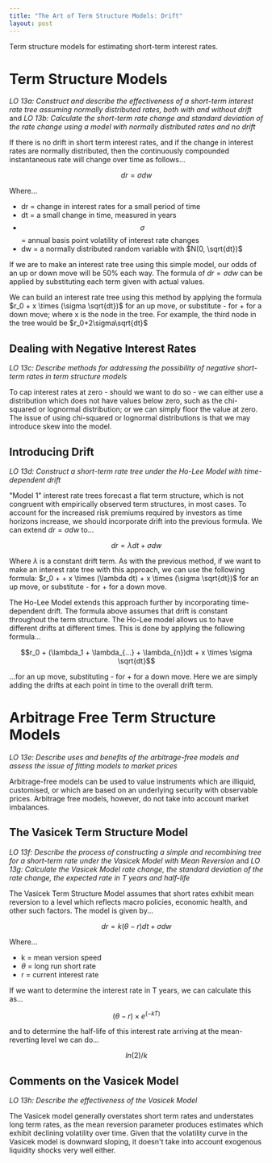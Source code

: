 ```yaml
---
title: "The Art of Term Structure Models: Drift"
layout: post
---
```

Term structure models for estimating short-term interest rates.

# Term Structure Models
*LO 13a: Construct and describe the effectiveness of a short-term interest rate tree assuming normally distributed rates, both with and without drift* and *LO 13b: Calculate the short-term rate change and standard deviation of the rate change using a model with normally distributed rates and no drift*

If there is no drift in short term interest rates, and if the change in interest rates are normally distributed, then the continuously compounded instantaneous rate will change over time as follows...

$$dr = \sigma dw$$

Where...
* dr = change in interest rates for a small period of time
* dt = a small change in time, measured in years
* $$\sigma$$ = annual basis point volatility of interest rate changes
* dw = a normally distributed random variable with $N(0, \sqrt{dt})$ 

If we are to make an interest rate tree using this simple model, our odds of an up or down move will be 50% each way. The formula of $dr = \sigma dw$ can be applied by substituting each term given with actual values.

We can build an interest rate tree using this method by applying the formula $r_0 + x \times (\sigma \sqrt{dt})$  for an up move, or substitute - for + for a down move; where x is the node in the tree. For example, the third node in the tree would be $r_0+2\sigma\sqrt{dt}$

## Dealing with Negative Interest Rates
*LO 13c: Describe methods for addressing the possibility of negative short-term rates in term structure models*

To cap interest rates at zero - should we want to do so - we can either use a distribution which does not have values below zero, such as the chi-squared or lognormal distribution; or we can simply floor the value at zero. The issue of using chi-squared or lognormal distributions is that we may introduce skew into the model. 

## Introducing Drift
*LO 13d: Construct a short-term rate tree under the Ho-Lee Model with time-dependent drift*

"Model 1" interest rate trees forecast a flat term structure, which is not congruent with empirically observed term structures, in most cases. To account for the increased risk premiums required by investors as time horizons increase, we should incorporate drift into the previous formula. We can extend $dr = \sigma dw$ to...

$$dr = \lambda dt + \sigma dw$$

Where $\lambda$ is a constant drift term. As with the previous method, if we want to make an interest rate tree with this approach, we can use the following formula: $r_0 + + x \times (\lambda dt) + x \times (\sigma \sqrt{dt})$ for an up move, or substitute - for + for a down move.

The Ho-Lee Model extends this approach further by incorporating time-dependent drift. The formula above assumes that drift is constant throughout the term structure. The Ho-Lee model allows us to have different drifts at different times. This is done by applying the following formula...

$$r_0 + (\lambda_1 + \lambda_{...} + \lambda_{n})dt + x \times \sigma \sqrt{dt}$$

...for an up move, substituting - for + for a down move. Here we are simply adding the drifts at each point in time to the overall drift term.

# Arbitrage Free Term Structure Models
*LO 13e: Describe uses and benefits of the arbitrage-free models and assess the issue of fitting models to market prices*

Arbitrage-free models can be used to value instruments which are illiquid, customised, or which are based on an underlying security with observable prices. Arbitrage free models, however, do not take into account market imbalances. 

## The Vasicek Term Structure Model
*LO 13f: Describe the process of constructing a simple and recombining tree for a short-term rate under the Vasicek Model with Mean Reversion* and *LO 13g: Calculate the Vasicek Model rate change, the standard deviation of the rate change, the expected rate in T years and half-life*

The Vasicek Term Structure Model assumes that short rates exhibit mean reversion to a level which reflects macro policies, economic  health, and other such factors. The model is given by...

$$dr = k(\theta - r)dt + \sigma dw$$

Where...
* k = mean version speed
* $\theta$ = long run short rate
* r = current interest rate

If we want to determine the interest rate in T years, we can calculate this as...

$$(\theta - r)\times e^{(-kT)}$$

and to determine the half-life of this interest rate arriving at the mean-reverting level we can do...

$$ln(2) / k$$

## Comments on the Vasicek Model
*LO 13h: Describe the effectiveness of the Vasicek Model*

The Vasicek model generally overstates short term rates and understates long term rates, as the mean reversion parameter produces estimates which exhibit declining volatility over time. Given that the volatility curve in the Vasicek model is downward sloping, it doesn't take into account exogenous liquidity shocks very well either. 
